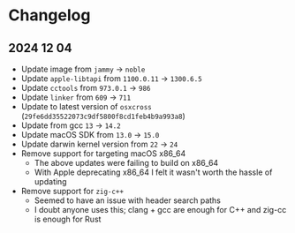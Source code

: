 # Changelog

## 2024 12 04

- Update image from `jammy` -> `noble`
- Update `apple-libtapi` from `1100.0.11` -> `1300.6.5`
- Update `cctools` from `973.0.1` -> `986`
- Update `linker` from `609` -> `711`
- Update to latest version of `osxcross` (`29fe6dd35522073c9df5800f8cd1feb4b9a993a8`)
- Update from gcc `13` -> `14.2`
- Update macOS SDK from `13.0` -> `15.0`
- Update darwin kernel version from `22` -> `24`
- Remove support for targeting macOS x86_64
  - The above updates were failing to build on x86_64
  - With Apple deprecating x86_64 I felt it wasn't worth the hassle of updating
- Remove support for `zig-c++`
  - Seemed to have an issue with header search paths
  - I doubt anyone uses this; clang + gcc are enough for C++ and zig-cc is enough for Rust
